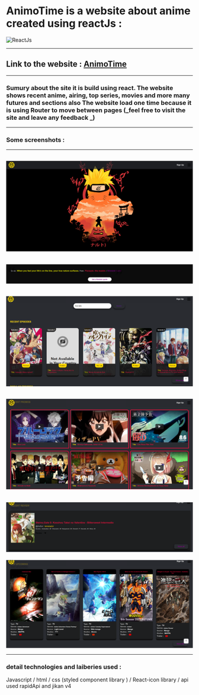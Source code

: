 # **AnimoTime** is a website about anime created using reactJs :

![ReactJs](https://ionicframework.com/docs/icons/logo-react-icon.png)

---

## Link to the website : [AnimoTime](https://anime-time.vercel.app/)

---

### Sumury about the site it is build using react. The website shows recent anime, airing, top series, movies and more many futures and sections also The website load one time because it is using Router to move between pages (_feel free to visit the site and leave any feedback _)

---

### Some screenshots :

---

## ![landing page](./Readmemedia/Screenshot%20Capture%20-%202022-07-24%20-%2023-42-11.png)

## ![random qouat](./Readmemedia/Screenshot%20Capture%20-%202022-07-24%20-%2023-43-14.png)

## ![Recent Episodes](./Readmemedia/Screenshot%20Capture%20-%202022-07-25%20-%2001-37-17.png)

## ![Recent Promo](./Readmemedia/Screenshot%20Capture%20-%202022-07-25%20-%2001-39-08.png)

## ![recent review](./Readmemedia/Screenshot%20Capture%20-%202022-07-25%20-%2001-39-29.png)

![upcoming](./Readmemedia/Screenshot%20Capture%20-%202022-07-25%20-%2001-39-50.png)

---

### detail technologies and laiberies used :

 Javascript / html / css (styled component library ) / React-icon library / api used rapidApi and jikan v4